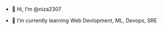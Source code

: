 - 👋 Hi, I’m @niza2307

- 🌱 I’m currently learning Web Devlopment, ML, Devops, SRE


<!---
niza2307/niza2307 is a ✨ special ✨ repository because its `README.md` (this file) appears on your GitHub profile.
You can click the Preview link to take a look at your changes.
--->
